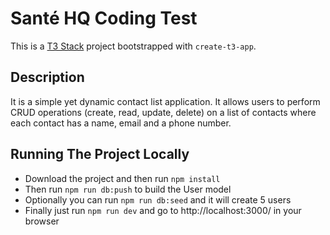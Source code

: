 # Santé HQ Coding Test

This is a [T3 Stack](https://create.t3.gg/) project bootstrapped with `create-t3-app`.

## Description

It is a simple yet dynamic contact list application. It allows users to perform CRUD operations (create, read, update, delete) on a list of contacts where each contact has a name, email and a phone number.

## Running The Project Locally

- Download the project and then run `npm install`
- Then run `npm run db:push` to build the User model
- Optionally you can run `npm run db:seed` and it will create 5 users
- Finally just run `npm run dev` and go to http://localhost:3000/ in your browser
